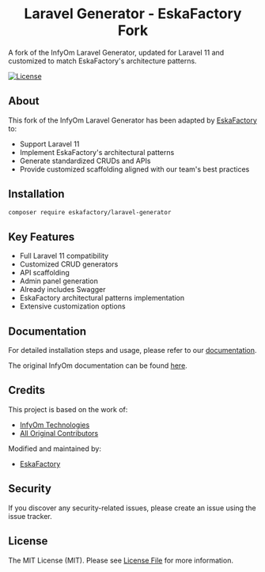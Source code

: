<h1 align="center">Laravel Generator - EskaFactory Fork</h1>

A fork of the InfyOm Laravel Generator, updated for Laravel 11 and customized to match EskaFactory's architecture patterns.

[![License](https://poser.pugx.org/infyomlabs/laravel-generator/license)](https://packagist.org/packages/infyomlabs/laravel-generator)

## About

This fork of the InfyOm Laravel Generator has been adapted by [EskaFactory](https://eskafactory.io) to:
- Support Laravel 11
- Implement EskaFactory's architectural patterns
- Generate standardized CRUDs and APIs
- Provide customized scaffolding aligned with our team's best practices

## Installation

```bash
composer require eskafactory/laravel-generator
```

## Key Features

- Full Laravel 11 compatibility
- Customized CRUD generators
- API scaffolding
- Admin panel generation
- Already includes Swagger
- EskaFactory architectural patterns implementation
- Extensive customization options

## Documentation

For detailed installation steps and usage, please refer to our [documentation](link-to-your-docs).

The original InfyOm documentation can be found [here](https://www.infyom.com/open-source).

## Credits

This project is based on the work of:
- [InfyOm Technologies](https://github.com/infyomlabs)
- [All Original Contributors](../../contributors)

Modified and maintained by:
- [EskaFactory](https://eskafactory.io)

## Security

If you discover any security-related issues, please create an issue using the issue tracker.

## License

The MIT License (MIT). Please see [License File](LICENSE.md) for more information.
